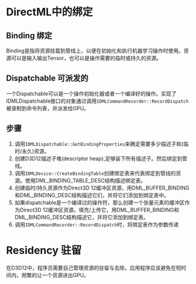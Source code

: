 







# DirectML中的绑定
## Binding 绑定
Binding是指将资源挂载到管线上，以便在初始化和执行机器学习操作时使用。资源可以是输入输出Tensor，也可以是操作需要的临时或持久的资源。
## Dispatchable 可派发的
一个Dispatchable可以是一个操作初始化器或者一个编译好的操作。实现了IDMLDispatchable接口的对象通过调用`IDMLCommandRecorder::RecordDispatch`被录制到命令列表，并派发给GPU。
## 步骤
1. 调用`IDMLDispatchable::GetBindingProperties`来确定需要多少描述子和(临时/永久)资源。
2. 创建D3D12描述子堆(descriptor heap),足够装下所有描述子。然后绑定到管线。
3. 调用`IDMLDevice::CreateBindingTable`创建绑定表来代表绑定到管线的资源。使用DML_BINDING_TABLE_DESC结构描述绑定表。
4. 创建临时/持久资源作为Direct3D 12缓冲区资源，用DML_BUFFER_BINDING和DML_BINDING_DESC结构描述它们，并将它们添加到绑定表中。
5. 如果dispatchable是一个编译过的操作符，那么创建一个张量元素的缓冲区作为Direct3D 12缓冲区资源。填充/上传它，用DML_BUFFER_BINDING和DML_BINDING_DESC结构描述它，并将它添加到绑定表。
6. 调用`IDMLCommandRecorder::RecordDispatch`时，将绑定表作为参数传递
# Residency 驻留
在D3D12中，程序员需要自己管理资源的驻留与去除。应用程序应该避免在短时间内，频繁的让一个资源进出GPU。
